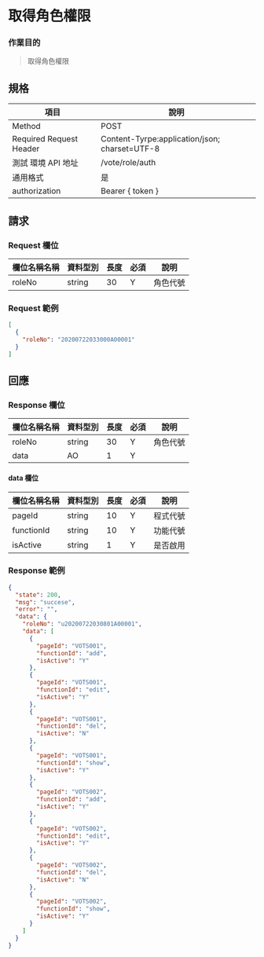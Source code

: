 # 取得角色權限

### 作業目的

> 取得角色權限

## 規格

| 項目                    | 說明                                          |
| ----------------------- | --------------------------------------------- |
| Method                  | POST                                          |
| Required Request Header | Content-Tyrpe:application/json; charset=UTF-8 |
| 測試 環境 API 地址      | /vote/role/auth                               |
| 通用格式                | 是                                            |
| authorization           | Bearer { token }                              |

## 請求

### Request 欄位

| 欄位名稱名稱 | 資料型別 | 長度 | 必須 | 說明     |
| ------------ | -------- | ---- | ---- | -------- |
| roleNo       | string   | 30   | Y    | 角色代號 |

### Request 範例

```json
[
  {
    "roleNo": "20200722033000A00001"
  }
]
```

## 回應

### Response 欄位

| 欄位名稱名稱 | 資料型別 | 長度 | 必須 | 說明     |
| ------------ | -------- | ---- | ---- | -------- |
| roleNo       | string   | 30   | Y    | 角色代號 |
| data         | AO       | 1    | Y    |          |

#### data 欄位

| 欄位名稱名稱 | 資料型別 | 長度 | 必須 | 說明     |
| ------------ | -------- | ---- | ---- | -------- |
| pageId       | string   | 10   | Y    | 程式代號 |
| functionId   | string   | 10   | Y    | 功能代號 |
| isActive     | string   | 1    | Y    | 是否啟用 |

### Response 範例

```json
{
  "state": 200,
  "msg": "succese",
  "error": "",
  "data": {
    "roleNo": "u20200722030801A00001",
    "data": [
      {
        "pageId": "VOTS001",
        "functionId": "add",
        "isActive": "Y"
      },
      {
        "pageId": "VOTS001",
        "functionId": "edit",
        "isActive": "Y"
      },
      {
        "pageId": "VOTS001",
        "functionId": "del",
        "isActive": "N"
      },
      {
        "pageId": "VOTS001",
        "functionId": "show",
        "isActive": "Y"
      },
      {
        "pageId": "VOTS002",
        "functionId": "add",
        "isActive": "Y"
      },
      {
        "pageId": "VOTS002",
        "functionId": "edit",
        "isActive": "Y"
      },
      {
        "pageId": "VOTS002",
        "functionId": "del",
        "isActive": "N"
      },
      {
        "pageId": "VOTS002",
        "functionId": "show",
        "isActive": "Y"
      }
    ]
  }
}
```
